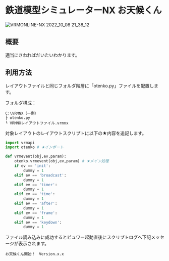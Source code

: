 # 鉄道模型シミュレーターNX お天候くん
![VRMONLINE-NX 2022_10_08 21_38_12](https://user-images.githubusercontent.com/79089755/194708015-c8aaddaf-a14b-49e6-9b8e-4d2f6d11426d.png)
## 概要
適当にさわればだいたいわかります。
## 利用方法
レイアウトファイルと同じフォルダ階層に「otenko.py」ファイルを配置します。  

フォルダ構成：
```
C:\VRMNX（一例）
├ otenko.py
└ VRMNXレイアウトファイル.vrmnx
```

対象レイアウトのレイアウトスクリプトに以下の★内容を追記します。  

```py
import vrmapi
import otenko # ★インポート

def vrmevent(obj,ev,param):
    otenko.vrmevent(obj,ev,param) # ★メイン処理
    if ev == 'init':
        dummy = 1
    elif ev == 'broadcast':
        dummy = 1
    elif ev == 'timer':
        dummy = 1
    elif ev == 'time':
        dummy = 1
    elif ev == 'after':
        dummy = 1
    elif ev == 'frame':
        dummy = 1
    elif ev == 'keydown':
        dummy = 1
```

ファイル読み込みに成功するとビュワー起動直後にスクリプトログへ下記メッセージが表示されます。

```
お天候くん開始！　Version.x.x
```
